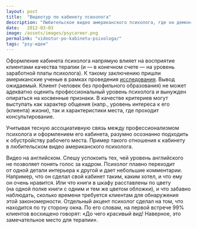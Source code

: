 ```yaml
---
layout: post
title:  "Видеотур по кабинету психолога"
description: "Любительское видео американского психолога, где он демонстрирует собственный рабочий кабинет"
date:   2012-03-03			 
image: /assets/images/psycareer.png
permalink: "videotur-po-kabinetu-psixologa/"
tags: "psy-идеи"
---
```


<p>Оформление кабинета психолога напрямую влияет на&nbsp;восприятие клиентами качества терапии (и&nbsp;— в&nbsp;конечном счете&nbsp;— на&nbsp;уровень заработной платы психолога). К&nbsp;такому заключению пришли американские ученые в&nbsp;рамках проведения <a href="/kak-oformit-kabinet-psixologa/" title="Как оформить кабинет психолога">исследования</a>. Вывод ожидаемый. Клиент (человек без профильного образования) не&nbsp;может адекватно оценить профессиональный уровень психолога и&nbsp;вынужден опираться на&nbsp;косвенные признаки. В&nbsp;качестве критериев могут выступать как характер общения (напр., уровень интереса к&nbsp;его (клиента) жизни), так и&nbsp;характеристики места, где проходит консультирование.</p>
<p>Учитывая тесную ассоциативную связь между профессионализмом психолога и&nbsp;оформлением его кабинета, разумно осознанно подходить к&nbsp;обустройству рабочего места. Пример такого отношения к&nbsp;кабинету в&nbsp;любительском видео американского психолога.</p>

<amp-youtube data-videoid="w5HCfF1eZG8" layout="responsive" width="560" height="315"></amp-youtube>

<p>Видео на&nbsp;английском. Спешу успокоить тех, чей уровень английского не&nbsp;позволяет понять голос за&nbsp;кадром. Психолог плавно переходит от&nbsp;одной детали интерьера к&nbsp;другой и&nbsp;дает небольшие комментарии. Например, что он&nbsp;сделал свой кабинет таким, каким хотел, и&nbsp;что ему он&nbsp;очень нравится. Или что книги в&nbsp;шкафу расставлены по&nbsp;цвету (на&nbsp;одной полке книги с&nbsp;одним и&nbsp;тем&nbsp;же цветом обложки), и&nbsp;что забавно наблюдать, сколько времени требуется клиентам для обнаружения этой закономерности. Отдельный акцент психолог сделал на&nbsp;том, что находится по&nbsp;ту&nbsp;сторону окна. По&nbsp;его словам, на&nbsp;первой встрече&nbsp;99% клиентов восхищено говорят: «До&nbsp;чего красивый вид! Наверное, это замечательное место для терапии».</p>